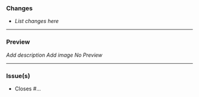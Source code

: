 

### Changes
- _List changes here_

____

### Preview
_Add description_
_Add image_
_No Preview_

____

### Issue(s)
- Closes #...

